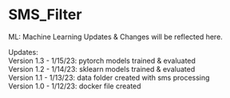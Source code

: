 # SMS_Filter  
ML: Machine Learning Updates & Changes will be reflected here.    

Updates:      
Version 1.3 - 1/15/23: pytorch models trained & evaluated    
Version 1.2 - 1/14/23: sklearn models trained & evaluated    
Version 1.1 - 1/13/23: data folder created with sms processing      
Version 1.0 - 1/12/23: docker file created    